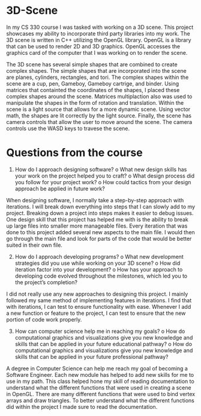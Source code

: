 # 3D-Scene

In my CS 330 course I was tasked with working on a 3D scene. This project showcases my ability to incorporate third party libraries into my work. The 3D scene is written in C++ utilizing the OpenGL library. OpenGL is a library that can be used to render 2D and 3D graphics. OpenGL accesses the graphics card of the computer that I was working on to render the scene. 

The 3D scene has several simple shapes that are combined to create complex shapes. The simple shapes that are incorporated into the scene are planes, cylinders, rectangles, and tori. The complex shapes within the scene are a cup, pen, Gameboy, Gameboy cartrige, and binder. Using matrices that containted the coordinates of the shapes, I placed these complex shapes around the scene. Matrices multiplaction also was used to manipulate the shapes in the form of rotation and translation. Within the scene is a light source that allows for a more dynamic scene. Using vector math, the shapes are lit correctly by the light source. Finally, the scene has camera controls that allow the user to move around the scene. The camera controls use the WASD keys to travese the scene.



# Questions from the course
1.	How do I approach designing software?
o	What new design skills has your work on the project helped you to craft?
o	What design process did you follow for your project work?
o	How could tactics from your design approach be applied in future work?

When designing software, I normally take a step-by-step approach with iterations. I will break down everything into steps that I can slowly add to my project. Breaking down a project into steps makes it easier to debug issues. One design skill that this project has helped me with is the ability to break up large files into smaller more manageable files. Every iteration that was done to this project added several new aspects to the main file. I would then go through the main file and look for parts of the code that would be better suited in their own file.

2.	How do I approach developing programs?
o	What new development strategies did you use while working on your 3D scene?
o	How did iteration factor into your development?
o	How has your approach to developing code evolved throughout the milestones, which led you to the project’s completion?

I did not really use any new approaches to designing this project. I mainly followed my same method of implementing features in iterations. I find that with iterations, I can test to ensure functionality with ease. Whenever I add a new function or feature to the project, I can test to ensure that the new portion of code work properly. 

3.	How can computer science help me in reaching my goals?
o	How do computational graphics and visualizations give you new knowledge and skills that can be applied in your future educational pathway?
o	How do computational graphics and visualizations give you new knowledge and skills that can be applied in your future professional pathway?

A degree in Computer Science can help me reach my goal of becoming a Software Engineer. Each new module has helped to add new skills for me to use in my path. This class helped hone my skill of reading documentation to understand what the different functions that were used in creating a scene in OpenGL. There are many different functions that were used to bind vertex arrays and draw triangles. To better understand what the different functions did within the project I made sure to read the documentation. 
